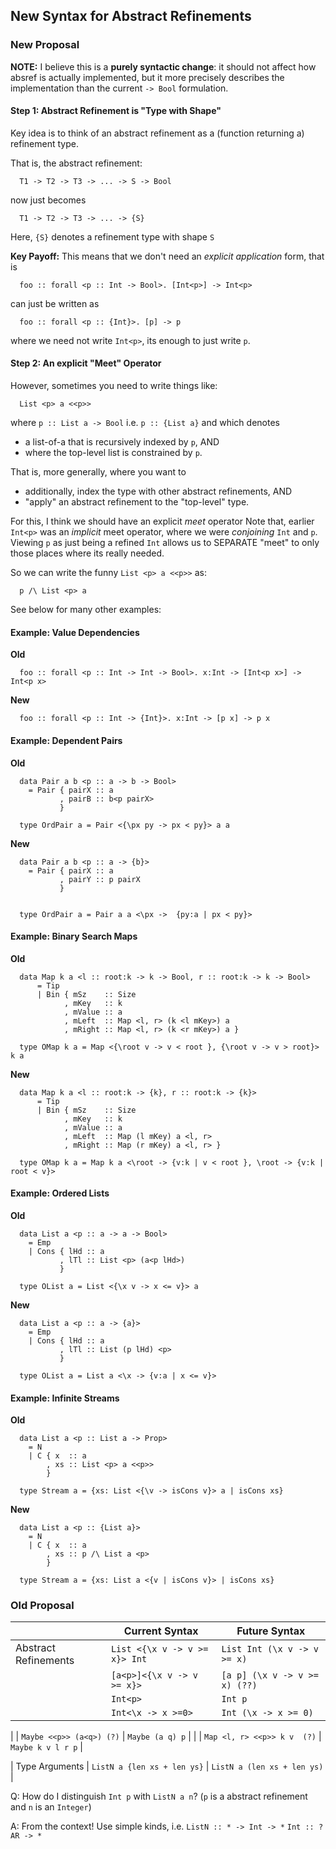 ## New Syntax for Abstract Refinements 

### New Proposal

**NOTE:** I believe this is a **purely syntactic change**: 
it should not affect how absref is actually implemented, 
but it more precisely describes the implementation than 
the current `-> Bool` formulation.

#### Step 1: Abstract Refinement is "Type with Shape"

Key idea is to think of an abstract refinement as a (function returning a) refinement type.

That is, the abstract refinement:

```
  T1 -> T2 -> T3 -> ... -> S -> Bool 
```

now just becomes 

```
  T1 -> T2 -> T3 -> ... -> {S} 
```

Here, `{S}` denotes a refinement type with shape `S` 

**Key Payoff:** This means that we don't need an _explicit application_ form, that is

```
  foo :: forall <p :: Int -> Bool>. [Int<p>] -> Int<p>
```

can just be written as

```
  foo :: forall <p :: {Int}>. [p] -> p
```

where we need not write `Int<p>`, its enough to just write `p`.

#### Step 2: An explicit "Meet" Operator 

However, sometimes you need to write things like:

```
  List <p> a <<p>>
```

where `p :: List a -> Bool` i.e. `p :: {List a}` and which denotes

* a list-of-a that is recursively indexed by `p`, AND 
* where the top-level list is constrained by `p`.

That is, more generally, where you want to

* additionally, index the type with other abstract refinements, AND 
* "apply" an abstract refinement to the "top-level" type.

For this, I think we should have an explicit *meet* operator
Note that, earlier `Int<p>` was an *implicit* meet operator,
where we were *conjoining* `Int` and `p`. Viewing `p` as 
just being a refined `Int` allows us to SEPARATE "meet" 
to only those places where its really needed. 

So we can write the funny `List <p> a <<p>>` as: 

```
  p /\ List <p> a
```

See below for many other examples:
  
#### Example: Value Dependencies 

**Old** 

```
  foo :: forall <p :: Int -> Int -> Bool>. x:Int -> [Int<p x>] -> Int<p x>
```

**New** 

```
  foo :: forall <p :: Int -> {Int}>. x:Int -> [p x] -> p x
```

#### Example: Dependent Pairs 

**Old** 

```
  data Pair a b <p :: a -> b -> Bool> 
    = Pair { pairX :: a 
           , pairB :: b<p pairX> 
           } 
  
  type OrdPair a = Pair <{\px py -> px < py}> a a 
```

**New** 

```
  data Pair a b <p :: a -> {b}> 
    = Pair { pairX :: a 
           , pairY :: p pairX 
           }


  type OrdPair a = Pair a a <\px ->  {py:a | px < py}> 
```

#### Example: Binary Search Maps 

**Old** 

```
  data Map k a <l :: root:k -> k -> Bool, r :: root:k -> k -> Bool>
      = Tip
      | Bin { mSz    :: Size
            , mKey   :: k
            , mValue :: a
            , mLeft  :: Map <l, r> (k <l mKey>) a
            , mRight :: Map <l, r> (k <r mKey>) a }

  type OMap k a = Map <{\root v -> v < root }, {\root v -> v > root}> k a
```

**New** 

```
  data Map k a <l :: root:k -> {k}, r :: root:k -> {k}>
      = Tip
      | Bin { mSz    :: Size
            , mKey   :: k
            , mValue :: a
            , mLeft  :: Map (l mKey) a <l, r> 
            , mRight :: Map (r mKey) a <l, r> }

  type OMap k a = Map k a <\root -> {v:k | v < root }, \root -> {v:k | root < v}> 
```

#### Example: Ordered Lists

**Old** 

```
  data List a <p :: a -> a -> Bool> 
    = Emp
    | Cons { lHd :: a 
           , lTl :: List <p> (a<p lHd>) 
           }

  type OList a = List <{\x v -> x <= v}> a 
```

**New** 

```
  data List a <p :: a -> {a}> 
    = Emp
    | Cons { lHd :: a 
           , lTl :: List (p lHd) <p> 
           }

  type OList a = List a <\x -> {v:a | x <= v}> 
```

#### Example: Infinite Streams 

**Old** 

```
  data List a <p :: List a -> Prop>
    = N 
    | C { x  :: a
        , xs :: List <p> a <<p>>
        }

  type Stream a = {xs: List <{\v -> isCons v}> a | isCons xs}
```

**New**

```
  data List a <p :: {List a}> 
    = N 
    | C { x  :: a
        , xs :: p /\ List a <p> 
        } 
  
  type Stream a = {xs: List a <{v | isCons v}> | isCons xs}
```


### Old Proposal


|                      | Current Syntax                | Future Syntax                 |
|----------------------|-------------------------------|-------------------------------|
| Abstract Refinements | `List <{\x v -> v >= x}> Int` | `List Int (\x v -> v >= x)`   |
|                      | `[a<p>]<{\x v -> v >= x}>`    | `[a p] (\x v -> v >= x) (??)` |
|                      | `Int<p>`                      | `Int p`                       |
|                      | `Int<\x -> x >=0>`            | `Int (\x -> x >= 0)`          |

|                      | `Maybe <<p>> (a<q>) (?)`      | `Maybe (a q) p`               |
|                      | `Map <l, r> <<p>> k v  (?)`   | `Maybe k v l r p`             |

| Type Arguments       | `ListN a {len xs + len ys}`   | `ListN a (len xs + len ys)`   |

Q: How do I distinguish `Int p` with `ListN a n`?
(`p` is a abstract refinement and `n` is an `Integer`)

A: From the context!
Use simple kinds, i.e.
`ListN :: * -> Int -> *`
`Int :: ?AR -> *`
